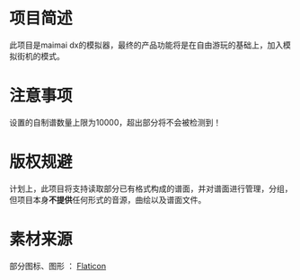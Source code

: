 # 项目简述
此项目是maimai dx的模拟器，最终的产品功能将是在自由游玩的基础上，加入模拟街机的模式。

# 注意事项
设置的自制谱数量上限为10000，超出部分将不会被检测到！

# 版权规避
计划上，此项目将支持读取部分已有格式构成的谱面，并对谱面进行管理，分组，但项目本身**不提供**任何形式的音源，曲绘以及谱面文件。

# 素材来源
部分图标、图形 ： <a href="https://www.flaticon.com/free-icons/vinyl" title="vinyl icons">Flaticon</a>